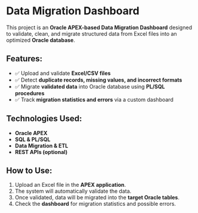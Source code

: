 # Data Migration Dashboard

This project is an **Oracle APEX-based Data Migration Dashboard** designed to validate, clean, and migrate structured data from Excel files into an optimized **Oracle database**.

## Features:
- ✅ Upload and validate **Excel/CSV files**
- ✅ Detect **duplicate records, missing values, and incorrect formats**
- ✅ Migrate **validated data** into Oracle database using **PL/SQL procedures**
- ✅ Track **migration statistics and errors** via a custom dashboard

## Technologies Used:
- **Oracle APEX**
- **SQL & PL/SQL**
- **Data Migration & ETL**
- **REST APIs (optional)**

## How to Use:
1. Upload an Excel file in the **APEX application**.
2. The system will automatically validate the data.
3. Once validated, data will be migrated into the **target Oracle tables**.
4. Check the **dashboard** for migration statistics and possible errors.
